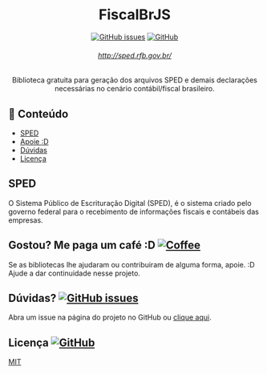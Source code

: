 <div align="center">

# FiscalBrJS
[![GitHub issues](https://img.shields.io/github/issues/orochasamuel/fiscalbr-js)](https://github.com/orochasamuel/fiscalbr-js/issues) [![GitHub](https://img.shields.io/github/license/orochasamuel/fiscalbr-js)](https://github.com/orochasamuel/fiscalbr-js/blob/master/LICENSE)

###### http://sped.rfb.gov.br/
Biblioteca gratuita para geração dos arquivos SPED e demais declarações necessárias no cenário contábil/fiscal brasileiro.

</div>

## <a id="table-of-contents" /> 📖 Conteúdo

- [SPED](#sped)
- [Apoie :D](#buy-me-a-coffee)
- [Dúvidas](#need-help)
- [Licença](#license)

## <a id="sped" /> SPED

O Sistema Público de Escrituração Digital (SPED), é o sistema criado pelo governo federal para o recebimento de informações fiscais e contábeis das empresas.

## <a id="buy-me-a-coffee" /> Gostou? Me paga um café :D [![Coffee](https://img.shields.io/badge/buy%20me%20a-coffee-yellow)](https://www.buymeacoffee.com/orochasamuel)

Se as bibliotecas lhe ajudaram ou contribuiram de alguma forma, apoie. :D Ajude a dar continuidade nesse projeto.

## <a id="need-help" /> Dúvidas? [![GitHub issues](https://img.shields.io/github/issues/orochasamuel/fiscalbr-js)](https://github.com/orochasamuel/fiscalbr-js/issues)

Abra um issue na página do projeto no GitHub ou [clique aqui](https://github.com/orochasamuel/fiscalbr-js/issues).

## <a id="license" /> Licença [![GitHub](https://img.shields.io/github/license/orochasamuel/fiscalbr-js)](https://github.com/orochasamuel/fiscalbr-js/blob/master/LICENSE)

[MIT](https://github.com/orochasamuel/fiscalbr-js/blob/master/LICENSE)

